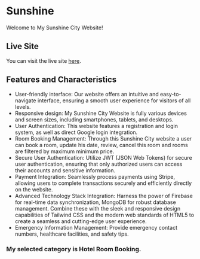 # Sunshine

Welcome to My Sunshine City Website!

## Live Site

You can visit the live site [here](https://fascinating-tapioca-72af1c.netlify.app).

## Features and Characteristics

- User-friendly interface: Our website offers an intuitive and easy-to-navigate interface, ensuring a smooth user experience for visitors of all levels.
- Responsive design: My Sunshine City Website is fully various devices and screen sizes, including smartphones, tablets, and desktops.
- User Authentication: This website features a registration and login system, as well as direct Google login integration.
- Room Booking Management: Through this Sunshine City website a user can book a room, update his date, review, cancel this room and rooms are filtered by maximum minimum price.
- Secure User Authentication: Utilize JWT (JSON Web Tokens) for secure user authentication, ensuring that only authorized users can access their accounts and sensitive information.
- Payment Integration: Seamlessly process payments using Stripe, allowing users to complete transactions securely and efficiently directly on the website.
- Advanced Technology Stack Integration: Harness the power of Firebase for real-time data synchronization, MongoDB for robust database management. Combine these with the sleek and responsive design capabilities of Tailwind CSS and the modern web standards of HTML5 to create a seamless and cutting-edge user experience.
- Emergency Information Management: Provide emergency contact numbers, healthcare facilities, and safety tips.

### My selected category is Hotel Room Booking.
